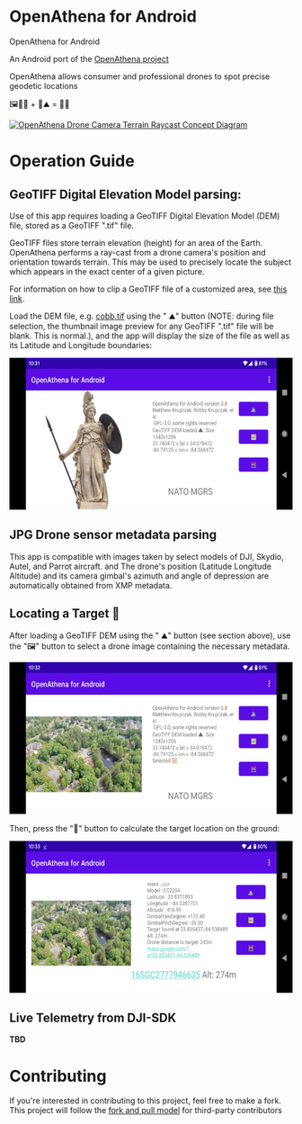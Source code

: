 # OpenAthena for Android
OpenAthena for Android

An Android port of the [OpenAthena project](http://OpenAthena.com)

OpenAthena allows consumer and professional drones to spot precise geodetic locations

🖼️👨‍💻 + 🧮⛰️ = 🎯📍


<a href="https://github.com/mkrupczak3/OpenAthena"><img width="540" alt="OpenAthena Drone Camera Terrain Raycast Concept Diagram" src="https://github.com/mkrupczak3/OpenAthena/raw/main/assets/OpenAthena_Concept_Diagram.png"></a>

# Operation Guide

## GeoTIFF Digital Elevation Model parsing:

Use of this app requires loading a GeoTIFF Digital Elevation Model (DEM) file, stored as a GeoTIFF ".tif" file.

GeoTIFF files store terrain elevation (height) for an area of the Earth. OpenAthena performs a ray-cast from a drone camera's position and orientation towards terrain. This may be used to precisely locate the subject which appears in the exact center of a given picture.

For information on how to clip a GeoTIFF file of a customized area, see [this link](https://github.com/mkrupczak3/OpenAthena/blob/main/EIO_fetch_geotiff_example.md).

Load the DEM file, e.g. [cobb.tif](https://github.com/mkrupczak3/OpenAthena/raw/main/src/cobb.tif) using the " ⛰" button (NOTE: during file selection, the thumbnail  image preview for any GeoTIFF ".tif" file will be blank. This is normal.), and the app will display the size of the file as well as its Latitude and Longitude boundaries:


<img height="270" alt="OpenAthena Android GeoTIFF DEM loading demo using cobb.tif" src="./assets/cobb_tif_DEM_Loading_Demo_landscape.png">


## JPG Drone sensor metadata parsing

This app is compatible with images taken by select models of DJI, Skydio, Autel, and Parrot aircraft. and The drone's position (Latitude Longitude Altitude) and its camera gimbal's azimuth and angle of depression are automatically obtained from XMP metadata.

## Locating a Target 🎯

After loading a GeoTIFF DEM using the " ⛰" button (see section above), use the "🖼" button to select a drone image containing the necessary metadata.

<img height="270" alt="OpenAthena Android Image Selection demo using DJI_0419.JPG" src="./assets/DJI_0419_Image_Selection_Demo_landscape.png">

Then, press the "🧮" button to calculate the target location on the ground:

<img height="270" alt="OpenAthena Android Target Calculation demo using cobb.tif and DJI_0419.JPG" src="./assets/DJI_0419_Target_Res_Demo_landscape.png">


## Live Telemetry from DJI-SDK

**TBD**

# Contributing

If you're interested in contributing to this project, feel free to make a fork. This project will
follow the [fork and pull model](https://reflectoring.io/github-fork-and-pull/) for third-party contributors